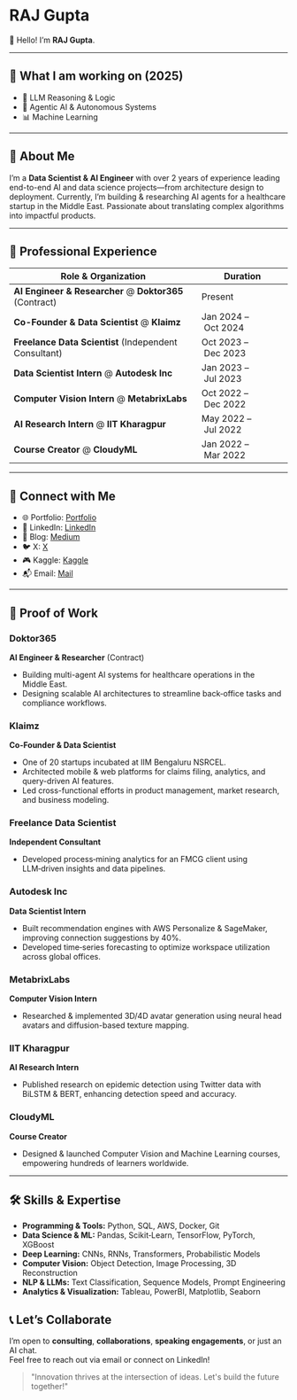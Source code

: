 # RAJ Gupta  
👋 Hello! I’m **RAJ Gupta**.  

---

## 🎯 What I am working on (2025)

- 🤖 LLM Reasoning & Logic  
- 🧠 Agentic AI & Autonomous Systems  
- 📊 Machine Learning

---



## 🚀 About Me

I’m a **Data Scientist & AI Engineer** with over 2 years of experience leading end-to-end AI and data science projects—from architecture design to deployment. Currently, I’m building & researching AI agents for a healthcare startup in the Middle East. Passionate about translating complex algorithms into impactful products.

---

## 💼 Professional Experience

| Role & Organization                                          | Duration             |
|--------------------------------------------------------------|----------------------|
| **AI Engineer & Researcher** @ **Doktor365** (Contract)      | Present              |
| **Co-Founder & Data Scientist** @ **Klaimz**                 | Jan 2024 – Oct 2024  |
| **Freelance Data Scientist** (Independent Consultant)         | Oct 2023 – Dec 2023  |
| **Data Scientist Intern** @ **Autodesk Inc**                 | Jan 2023 – Jul 2023  |
| **Computer Vision Intern** @ **MetabrixLabs**                | Oct 2022 – Dec 2022  |
| **AI Research Intern** @ **IIT Kharagpur**                   | May 2022 – Jul 2022  |
| **Course Creator** @ **CloudyML**                            | Jan 2022 – Mar 2022  |

---

## 🔗 Connect with Me
- 🌐 Portfolio: [Portfolio](https://portfoliowebsiteraj.vercel.app/)  
- 💼 LinkedIn: [LinkedIn](https://www.linkedin.com/in/raj-gupta-7073/)  
- 📝 Blog: [Medium](https://medium.com/@raj_shinigami)  
- 🐦 X: [X](https://x.com/the_perceptron)
- 🎮 Kaggle: [Kaggle](https://www.kaggle.com/rajgupta2019)  
- 📬 Email: [Mail](mailto:rajmanmauji@gmail.com)  

---

## 📂 Proof of Work

### Doktor365
**AI Engineer & Researcher** (Contract)  
- Building multi-agent AI systems for healthcare operations in the Middle East.  
- Designing scalable AI architectures to streamline back‑office tasks and compliance workflows.

### Klaimz
**Co-Founder & Data Scientist**  
- One of 20 startups incubated at IIM Bengaluru NSRCEL.  
- Architected mobile & web platforms for claims filing, analytics, and query-driven AI features.  
- Led cross-functional efforts in product management, market research, and business modeling.

### Freelance Data Scientist
**Independent Consultant**  
- Developed process‑mining analytics for an FMCG client using LLM‑driven insights and data pipelines.

### Autodesk Inc
**Data Scientist Intern**  
- Built recommendation engines with AWS Personalize & SageMaker, improving connection suggestions by 40%.  
- Developed time‑series forecasting to optimize workspace utilization across global offices.

### MetabrixLabs
**Computer Vision Intern**  
- Researched & implemented 3D/4D avatar generation using neural head avatars and diffusion-based texture mapping.

### IIT Kharagpur
**AI Research Intern**  
- Published research on epidemic detection using Twitter data with BiLSTM & BERT, enhancing detection speed and accuracy.

### CloudyML
**Course Creator**  
- Designed & launched Computer Vision and Machine Learning courses, empowering hundreds of learners worldwide.

---

## 🛠️ Skills & Expertise

- **Programming & Tools:** Python, SQL, AWS, Docker, Git  
- **Data Science & ML:** Pandas, Scikit‑Learn, TensorFlow, PyTorch, XGBoost  
- **Deep Learning:** CNNs, RNNs, Transformers, Probabilistic Models  
- **Computer Vision:** Object Detection, Image Processing, 3D Reconstruction  
- **NLP & LLMs:** Text Classification, Sequence Models, Prompt Engineering  
- **Analytics & Visualization:** Tableau, PowerBI, Matplotlib, Seaborn  



## 📞 Let’s Collaborate

I’m open to **consulting**, **collaborations**, **speaking engagements**, or just an AI chat.  
Feel free to reach out via email or connect on LinkedIn!

> "Innovation thrives at the intersection of ideas. Let's build the future together!"

